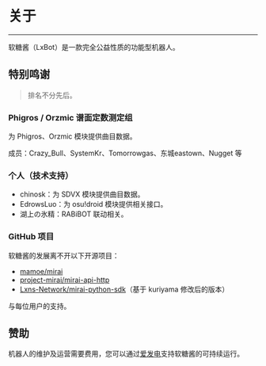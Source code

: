 # 关于

---

软糖酱（LxBot）是一款完全公益性质的功能型机器人。

## 特别鸣谢
> 排名不分先后。

### Phigros / Orzmic 谱面定数测定组
为 Phigros、Orzmic 模块提供曲目数据。

成员：Crazy_Bull、SystemKr、Tomorrowgas、东城eastown、Nugget 等

### 个人（技术支持）
- chinosk：为 SDVX 模块提供曲目数据。
- EdrowsLuo：为 osu!droid 模块提供相关接口。
- 湖上の氷精：RABiBOT 联动相关。

### GitHub 项目
软糖酱的发展离不开以下开源项目：
- [mamoe/mirai](https://github.com/mamoe/mirai)
- [project-mirai/mirai-api-http](https://github.com/project-mirai/mirai-api-http)
- [Lxns-Network/mirai-python-sdk](https://github.com/Lxns-Network/mirai-python-sdk)（基于 kuriyama 修改后的版本）

与每位用户的支持。

## 赞助
机器人的维护及运营需要费用，您可以通过[爱发电](https://afdian.net/@lxnssama)支持软糖酱的可持续运行。
